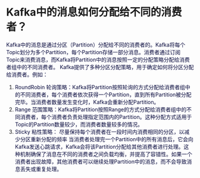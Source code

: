 # Kafka中的消息如何分配给不同的消费者？
<font style="color:rgb(5, 7, 59);">Kafka中的消息是通过分区（Partition）分配给不同的消费者的。Kafka将每个Topic划分为多个Partition，每个Partition存储一部分消息。消费者通过订阅Topic来消费消息，而Kafka将Partition中的消息按照一定的分配策略分配给消费者组中的不同消费者。</font>
<font style="color:rgb(5, 7, 59);">Kafka提供了多种分区分配策略，用于确定如何将分区分配给消费者。例如：</font>
1. <font style="color:rgb(5, 7, 59);">RoundRobin 轮询策略：Kafka将Partition按照轮询的方式分配给消费者组中的不同消费者，每个消费者依次获得一个Partition，直到所有Partition被分配完毕。当消费者数量发生变化时，Kafka会重新分配Partition。</font>
2. <font style="color:rgb(5, 7, 59);">Range 范围策略：Kafka将Partition按照Range的方式分配给消费者组中的不同消费者，每个消费者负责处理指定范围内的Partition。这种分配方式适用于Topic的Partition数量较少，而消费者数量较多的情况。</font>
3. <font style="color:rgb(5, 7, 59);">Sticky 粘性策略： 尽量保持每个消费者在一段时间内消费相同的分区，以减少分区重新分配的频率</font>
<font style="color:rgb(5, 7, 59);">当消费者处理完一个Partition中的所有消息后，它会向Kafka发送心跳请求，Kafka会将该Partition分配给其他消费者进行处理。这种机制确保了消息在不同的消费者之间负载均衡，并提高了容错性。如果一个消费者出现故障，其他消费者可以继续处理Partition中的消息，而不会导致消息丢失或重复处理。</font>
